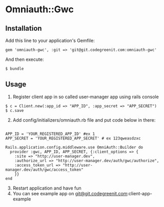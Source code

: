 # Omniauth::Gwc



## Installation

Add this line to your application's Gemfile:

    gem 'omniauth-gwc', :git => 'git@git.codegreenit.com:omniauth-gwc'

And then execute:

    $ bundle

## Usage

1. Register client app in so called user-manager app using rails console
```
$ c = Client.new(:app_id => "APP_ID", :app_secret => "APP_SECRET")
$ c.save
```

2. Add config/initializers/omniauth.rb file and put code below in there:
```

APP_ID = 'YOUR_REGISTERED_APP_ID' #ex 1
APP_SECRET = 'YOUR_REGISTERED_APP_SECRET' # ex 123qweasdzxc

Rails.application.config.middleware.use OmniAuth::Builder do
  provider :gwc, APP_ID, APP_SECRET, {:client_options => {
    :site => "http://user-manager.dev",
    :authorize_url => "http://user-manager.dev/auth/gwc/authorize",
    :access_token_url => "http://user-manager.dev/auth/gwc/access_token"
    }}
end
```

3. Restart application and have fun
4. You can see example app on git@git.codegreenit.com:client-app-example